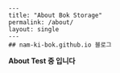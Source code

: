 ```
---  
title: "About Bok Storage"
permalink: /about/
layout: single
---
## nam-ki-bok.github.io 블로그
```

**About Test 중 입니다**

